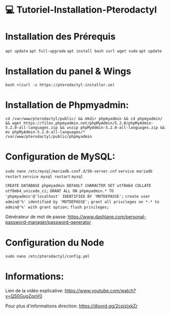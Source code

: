 # 💻 Tutoriel-Installation-Pterodactyl

# Installation des Prérequis 

`apt update`
`apt full-upgrade`
`apt install bash curl wget sudo`
`apt update`

# Installation du panel & Wings
`bash <(curl -s https://pterodactyl-installer.se)`

# Installation de Phpmyadmin:
`cd /var/www/pterodactyl/public/ && mkdir phpmyadmin && cd phpmyadmin/ && wget https://files.phpmyadmin.net/phpMyAdmin/5.2.0/phpMyAdmin-5.2.0-all-languages.zip && unzip phpMyAdmin-5.2.0-all-languages.zip && mv phpMyAdmin-5.2.0-all-languages/* /var/www/pterodactyl/public/phpmyadmin`

# Configuration de MySQL:
`sudo nano /etc/mysql/mariadb.conf.d/50-server.cnf`
`service mariadb restart`
`service mysql restart`
`mysql`

`CREATE DATABASE phpmyadmin DEFAULT CHARACTER SET utf8mb4 COLLATE utf8mb4_unicode_ci;`
`GRANT ALL ON phpmyadmin.* TO 'phpmyadmin'@'localhost' IDENTIFIED BY 'MOTDEPASSE';`
`create user admin@'%' identified by 'MOTDEPASSE';`
`grant all privileges on *.* to admin@'%' with grant option;`
`flush privileges;`

Générateur de mot de passe: https://www.dashlane.com/personal-password-manager/password-generator

# Configuration du Node

`sudo nano /etc/pterodactyl/config.yml`

# Informations:
Lien de la vidéo explicative: https://www.youtube.com/watch?v=QS0GugZqoV0

Pour plus d'informations direction: https://disord.gg/2cpjzjxkZr
